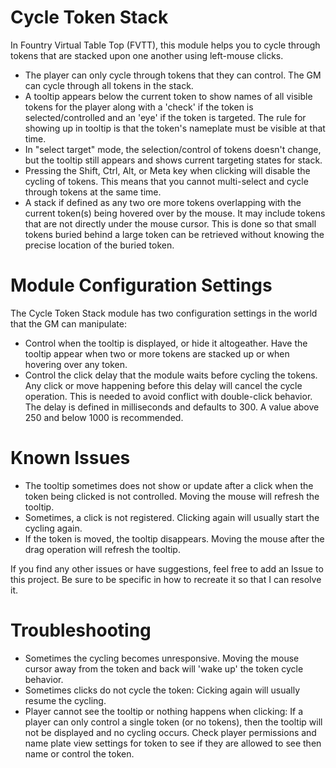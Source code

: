 # Cycle Token Stack
In Fountry Virtual Table Top (FVTT), this module helps you to cycle through tokens that are stacked upon one another using left-mouse clicks.
 - The player can only cycle through tokens that they can control.  The GM can cycle through all tokens in the stack.
 - A tooltip appears below the current token to show names of all visible tokens for the player along with a 'check' if the token is selected/controlled and an 'eye' if the token is targeted. The rule for showing up in tooltip is that the token's nameplate must be visible at that time.
 - In "select target" mode, the selection/control of tokens doesn't change, but the tooltip still appears and shows current targeting states for stack.
 - Pressing the Shift, Ctrl, Alt, or Meta key when clicking will disable the cycling of tokens. This means that you cannot multi-select and cycle through tokens at the same time.
 - A stack if defined as any two ore more tokens overlapping with the current token(s) being hovered over by the mouse. It may include tokens that are not directly under the mouse cursor.  This is done so that small tokens buried behind a large token can be retrieved without knowing the precise location of the buried token.
 
 # Module Configuration Settings
The Cycle Token Stack module has two configuration settings in the world that the GM can manipulate:
 - Control when the tooltip is displayed, or hide it altogeather. Have the tooltip appear when two or more tokens are stacked up or when hovering over any token.
 - Control the click delay that the module waits before cycling the tokens. Any click or move happening before this delay will cancel the cycle operation. This is needed to avoid conflict with double-click behavior.  The delay is defined in milliseconds and defaults to 300.  A value above 250 and below 1000 is recommended.
 
 # Known Issues
 - The tooltip sometimes does not show or update after a click when the token being clicked is not controlled. Moving the mouse will refresh the tooltip.
 - Sometimes, a click is not registered. Clicking again will usually start the cycling again.
 - If the token is moved, the tooltip disappears. Moving the mouse after the drag operation will refresh the tooltip.
 
 If you find any other issues or have suggestions, feel free to add an Issue to this project.  Be sure to be specific in how to recreate it so that I can resolve it.

# Troubleshooting
 - Sometimes the cycling becomes unresponsive. Moving the mouse cursor away from the token and back will 'wake up' the token cycle behavior.
 - Sometimes clicks do not cycle the token: Cicking again will usually resume the cycling.
 - Player cannot see the tooltip or nothing happens when clicking: If a player can only control a single token (or no tokens), then the tooltip will not be displayed and no cycling occurs. Check player permissions and name plate view settings for token to see if they are allowed to see then name or control the token.
